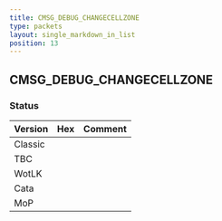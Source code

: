 ```yaml
---
title: CMSG_DEBUG_CHANGECELLZONE
type: packets
layout: single_markdown_in_list
position: 13
---
```


## CMSG_DEBUG_CHANGECELLZONE

### Status

Version | Hex | Comment
---------- | ---------- | ---------- 
Classic |  |  
TBC |  |  
WotLK |  |  
Cata |  |  
MoP |  |  